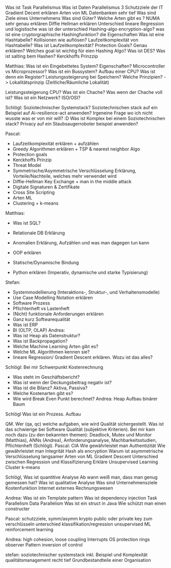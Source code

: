 
Was ist Task Parallelismus
Was ist Daten Parallelismus
3 Schutzziele der IT
Gradient Decent erklären
Arten von ML
Datenbanken sehr tief
Was sind Ziele eines Unternehmens
Was sind Güter? Welche Arten gibt es ?
NUMA sehr genau erklären
Diffie Hellman erklären
Unterschied lineare Regression und logistische
was ist der unterschied Hashing-algo encryption-algo?
was ist eine cryptorgraphische Hashingfunktion? die Eigenschaften
Was ist eine Hashtabelle?
Kollisionen wie auflösen?
Laufzeitkomplexität von Hashtabelle?
Was ist Laufzeitkomplexität?
Protection Goals? Genau erklären?
Welches goal ist wichtig für eien Hashing Algo?
Was ist DES?
Was ist salting bem Hashen?
Kerckhoffs Prinzzip

Matthias:
Was ist ein Eingebettetes System? Eigenschaften?
Microcontroller vs Microprozessor?
Was ist ein Bussystem?
Aufbau einer CPU?
Was ist denn ein Register?
Leistungssteigerung bei Speichern? Welche Prinzipien? -&gt; Lokalitätsprinzip
(Zeitliche/Räumliche Lokalität)

Leistungssteigerung CPU?
Was ist ein Chache?
Was wenn der Chache voll ist?
Was ist ein Netzwerk? ISO/OSI?

Schlögl:
Soziotechnischer Systemstack?
Soziotechnischen stack auf ein Beispiel auf Ai-resilience-act anwenden?
Irgeneine Frage wo ich nicht wusste was er von mir will? :D
Was ist Komplex bei einem Soziotechnischen stack?
Privacy auf ein Staubsaugerroboter beispiel anwenden?

Pascal:
- Laufzeitkomplexität erklären + aufzählen
- ⁠Greedy Algorithmen erklären + TSP &amp; nearest neighbor Algo
- ⁠Protection goals
- ⁠Kerckhoffs Prinzip
- ⁠Threat Model
- ⁠Symmetrische/Asymmetrische Verschlüsselung Erklärung, Vorteile/Nachteile, welches
mehr verwendet wird
- Diffie-Hellman Key Exchange + man in the middle attack
- ⁠Digitale Signaturen &amp; Zertifikate
- ⁠Cross Site Scripting
- ⁠Arten ML
- ⁠Clustering + k-means

Matthias:
- Was ist SQL?
- ⁠Relationale DB Erklärung
- ⁠Anomalien Erklärung, Aufzählen und was man dagegen tun kann
- ⁠OOP erklären

- ⁠Statische/Dynamische Bindung
- ⁠Python erklären (Imperativ, dynamische und starke Typisierung)

Stefan:
- Systemmodellierung (Interaktions-, Struktur-, und Verhaltensmodelle)
- ⁠Use Case Modelling Notation erklären
- ⁠Software Prozess
- ⁠Pflichtenheft vs Lastenheft
- ⁠(Nicht) funktionale Anforderungen erklären
- ⁠Ganz kurz Softwarequalität
- ⁠Was ist ERP
- ⁠BI (OLTP, OLAP)
Andrea:
- Was ist Heap als Datenstruktur?
- Was ist Backpropagation?
- Welche Machine Learning Arten gibt es?
- Welche ML Algorithmen kennen sie?
- lineare Regression/ Gradient Descent erklären. Wozu ist das alles?

Schlögl: Bei mir Schwerpunkt Kostenrechnung
- Was steht im Geschäftsbericht?
- Was ist wenn der Deckungsbeitrag negativ ist?
- Was ist die Bilanz? Aktiva, Passiva?
- Welche Kostenarten gibt es?
- Wie wird Break Even Punkt berechnet?
Andrea:
Heap
Aufbau binärer Baum

Schlögl
Was ist ein Prozess. Aufbau

QM. Wer (qa, qc) welche aufgaben, wie wird Qualität sichergestellt. Was ist das schwierige
bei Software Qualität (subjektive Kriterien).
Bei mir kam noch dazu (zu den bekannten themen): Deadlock, Mutex und Monitor
(Matthias), ANNs (Andrea), Anforderungsanalyse, Machbarkeitsstudien, Pflichtenheft
(Schlögl).
Pascal:
CIA
Wie gewährleistet man Authentizität
Wie gewährleistet man Integrität
Hash als encryption
Warum ist asymmetrische Verschlüsselung langsamer
Arten von ML
Gradient Descent
Unterschied zwischen Regression und Klassifizierung
Erkläre Unsupervised Learning
Cluster k-means

Schlögl,
Was ist quantitive Analyse
Ab wann weiß man, dass man genug gemessen hat?
Was ist qualitative Analyse
Was sind Unternehmensziele
Kostenfunktion
Internet externes Rechnungswesen

Andrea:
Was ist ein Template pattern
Was ist dependency injection
Task Parallelism
Data Parallelism
Was ist ein struct in Java
Wie schützt man einen constructer

Pascal:
schutzziele,
symm/asymm krypto
public oder private key zum verschlüsseln
unterschied klassifikation/regression
unsupervised ML
reinforcement learning

Andrea:
high cohesion, loose coupling
Interrupts
OS protection rings
observer Pattern
inversion of control

stefan:
soziotechnischer systemstack inkl. Beispiel und Komplexität
qualitätsmanagement recht tief
Grundbestandteile einer Organisation